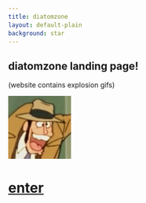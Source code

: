```yaml
---
title: diatomzone
layout: default-plain
background: star
---
```


<div class="centered">
  <h2>diatomzone landing page!</h2>
  <p>(website contains explosion gifs)</p>
  <img src="/assets/images/emojis/zenigata.png" alt="zenigata" title="zenigata">
  <h1>
    <a href="/home.html">enter</a>
  </h1>
</div>
